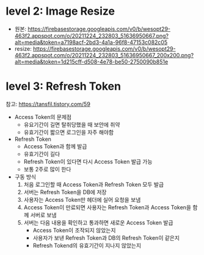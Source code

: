 # level 2: Image Resize
- 원본: https://firebasestorage.googleapis.com/v0/b/wesopt29-463f2.appspot.com/o/20211224_232803_51636950667.png?alt=media&token=a7198acf-2bd3-4a1a-96f8-47153c082c05
- resize: https://firebasestorage.googleapis.com/v0/b/wesopt29-463f2.appspot.com/o/20211224_232803_51636950667_200x200.png?alt=media&token=1d215cff-d508-4e78-be50-2750090b851e

# level 3: Refresh Token
참고: https://tansfil.tistory.com/59
- Access Token의 문제점
    + 유요기간이 길면 탈취당했을 때 보안에 취약
    + 유효기간이 짧으면 로그인을 자주 해야함
- Refresh Token
    + Access Token과 함께 발급
    + 유효기간이 길다
    + Refresh Token이 있다면 다시 Access Token 발급 가능
    + 보통 2주로 많이 한다
- 구동 방식
    1. 처음 로그인할 때 Access Token과 Refresh Token 모두 발급
    2. 서버는 Refresh Token을 DB에 저장
    3. 사용자는 Access Token만 헤더에 실어 요청을 보냄
    4. Access Token이 만료되면 사용자는 Refresh Token과 Access Token을 함께 서버로 보냄
    5. 서버는 다음 내용을 확인하고 통과하면 새로운 Access Token 발급
        + Access Token이 조작되지 않았는지
        + 사용자가 보낸 Refresh Token과 DB의 Refresh Token이 같은지
        + Refresh Tokend의 유효기간이 지나지 않았는지
